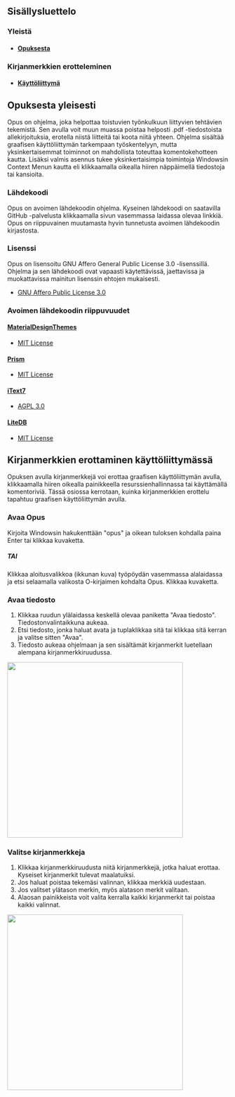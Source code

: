 ## Sisällysluettelo

### Yleistä

  * #### [Opuksesta](#opuksesta-yleisesti)

### Kirjanmerkkien erotteleminen

  * #### [Käyttöliittymä](#kirjanmerkkien-erottaminen-käyttöliittymässä)

## Opuksesta yleisesti

Opus on ohjelma, joka helpottaa toistuvien työnkulkuun liittyvien tehtävien tekemistä. Sen avulla voit muun muassa poistaa helposti .pdf -tiedostoista allekirjoituksia, erotella niistä liitteitä tai koota niitä yhteen. Ohjelma sisältää graafisen käyttöliittymän tarkempaan työskentelyyn, mutta yksinkertaisemmat toiminnot on mahdollista toteuttaa komentokehotteen kautta. Lisäksi valmis asennus tukee yksinkertaisimpia toimintoja Windowsin Context Menun kautta eli klikkaamalla oikealla hiiren näppäimellä tiedostoja tai kansioita.

### Lähdekoodi

Opus on avoimen lähdekoodin ohjelma. Kyseinen lähdekoodi on saatavilla GitHub -palvelusta klikkaamalla sivun vasemmassa laidassa olevaa linkkiä. Opus on riippuvainen muutamasta hyvin tunnetusta avoimen lähdekoodin kirjastosta.

### Lisenssi

Opus on lisensoitu GNU Affero General Public License 3.0 -lisenssillä. Ohjelma ja sen lähdekoodi ovat vapaasti käytettävissä, jaettavissa ja muokattavissa mainitun lisenssin ehtojen mukaisesti.

* [GNU Affero Public License 3.0](https://www.gnu.org/licenses/agpl-3.0.html)

### Avoimen lähdekoodin riippuvuudet

#### [MaterialDesignThemes](https://github.com/MaterialDesignInXAML/MaterialDesignInXamlToolkit)
- [MIT License](https://licenses.nuget.org/MIT)

#### [Prism](https://github.com/PrismLibrary/Prism)
- [MIT License](https://www.nuget.org/packages/Prism.Unity/8.0.0.1909/license)

#### [iText7](https://itextpdf.com/)
- [AGPL 3.0](https://www.gnu.org/licenses/agpl-3.0.html)

#### [LiteDB](https://github.com/mbdavid/LiteDB)
- [MIT License](https://github.com/mbdavid/LiteDB/blob/master/LICENSE)


## Kirjanmerkkien erottaminen käyttöliittymässä

Opuksen avulla kirjanmerkkejä voi erottaa graafisen käyttöliittymän avulla, klikkaamalla hiiren oikealla painikkeella resurssienhallinnassa tai käyttämällä komentoriviä.
Tässä osiossa kerrotaan, kuinka kirjanmerkkien erottelu tapahtuu graafisen käyttöliittymän avulla.

### Avaa Opus

Kirjoita Windowsin hakukenttään "opus" ja oikean tuloksen kohdalla paina Enter tai klikkaa kuvaketta.

##### TAI

Klikkaa aloitusvalikkoa (ikkunan kuva) työpöydän vasemmassa alalaidassa ja etsi selaamalla valikosta O-kirjaimen kohdalta Opus. Klikkaa kuvaketta.

### Avaa tiedosto

1. Klikkaa ruudun ylälaidassa keskellä olevaa paniketta "Avaa tiedosto". Tiedostonvalintaikkuna aukeaa.
2. Etsi tiedosto, jonka haluat avata ja tuplaklikkaa sitä tai klikkaa sitä kerran ja valitse sitten "Avaa".
3. Tiedosto aukeaa ohjelmaan ja sen sisältämät kirjanmerkit luetellaan alempana kirjanmerkkiruudussa.

<img src="https://codex-fi.github.io/Opus/ui/gif/open_file.gif" width="400">

### Valitse kirjanmerkkeja

1. Klikkaa kirjanmerkkiruudusta niitä kirjanmerkkejä, jotka haluat erottaa. Kyseiset kirjanmerkit tulevat maalatuiksi. 
2. Jos haluat poistaa tekemäsi valinnan, klikkaa merkkiä uudestaan. 
3. Jos valitset ylätason merkin, myös alatason merkit valitaan.
4. Alaosan painikkeista voit valita kerralla kaikki kirjanmerkit tai poistaa kaikki valinnat.

<img src="https://codex-fi.github.io/Opus/ui/gif/select_bookmarks.gif" width="400">
